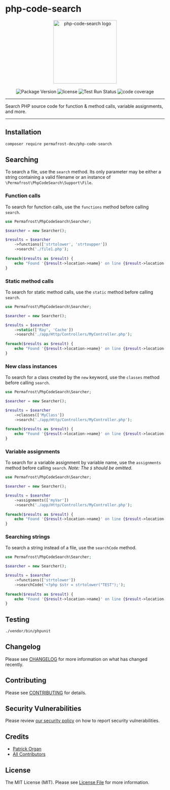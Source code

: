 # php-code-search

<p align="center">
    <img src="https://static.permafrost.dev/images/php-code-search/php-code-search-logo.png" alt="php-code-search logo" height="200" style="block">
    <br><br>
    <img src="https://img.shields.io/github/v/release/permafrost-dev/php-code-search.svg?sort=semver&logo=github&" alt="Package Version">
    <img src="https://img.shields.io/github/license/permafrost-dev/php-code-search.svg?logo=opensourceinitiative&" alt="license">
    <img src="https://github.com/permafrost-dev/php-code-search/actions/workflows/run-tests.yml/badge.svg?branch=main" alt="Test Run Status">
    <img src="https://codecov.io/gh/permafrost-dev/php-code-search/branch/main/graph/badge.svg" alt="code coverage">
</p>

---

Search PHP source code for function & method calls, variable assignments, and more.

---

## Installation

```bash
composer require permafrost-dev/php-code-search
```

## Searching

To search a file, use the `search` method.  Its only parameter may be either a string containing a valid filename or an instance of `\Permafrost\PhpCodeSearch\Support\File`.

### Function calls

To search for function calls, use the `functions` method before calling `search`.

```php
use Permafrost\PhpCodeSearch\Searcher;

$searcher = new Searcher();

$results = $searcher
    ->functions(['strtolower', 'strtoupper'])
    ->search('./file1.php');
    
foreach($results as $result) {
    echo "Found '{$result->location->name}' on line {$result->location->startLine}" . PHP_EOL;
}
```

### Static method calls

To search for static method calls, use the `static` method before calling `search`.

```php
use Permafrost\PhpCodeSearch\Searcher;

$searcher = new Searcher();

$results = $searcher
    ->static(['Ray', 'Cache'])
    ->search('./app/Http/Controllers/MyController.php');
    
foreach($results as $result) {
    echo "Found '{$result->location->name}' on line {$result->location->startLine}" . PHP_EOL;
}
```

### New class instances

To search for a class created by the `new` keyword, use the `classes` method before calling `search`.

```php
use Permafrost\PhpCodeSearch\Searcher;

$searcher = new Searcher();

$results = $searcher
    ->classes(['MyClass'])
    ->search('./app/Http/Controllers/MyController.php');
    
foreach($results as $result) {
    echo "Found '{$result->location->name}' on line {$result->location->startLine}" . PHP_EOL;
}
```

### Variable assignments

To search for a variable assignment by variable name, use the `assignments` method before calling `search`. _Note: The `$` should be omitted._

```php
use Permafrost\PhpCodeSearch\Searcher;

$searcher = new Searcher();

$results = $searcher
    ->assignments(['myVar'])
    ->search('./app/Http/Controllers/MyController.php');
    
foreach($results as $result) {
    echo "Found '{$result->location->name}' on line {$result->location->startLine}" . PHP_EOL;
}
```

### Searching strings

To search a string instead of a file, use the `searchCode` method.

```php
use Permafrost\PhpCodeSearch\Searcher;

$searcher = new Searcher();

$results = $searcher
    ->functions(['strtolower'])
    ->searchCode('<?php $str = strtolower("TEST");');
    
foreach($results as $result) {
    echo "Found '{$result->location->name}' on line {$result->location->startLine}" . PHP_EOL;
}
```

## Testing

```bash
./vendor/bin/phpunit
```

## Changelog

Please see [CHANGELOG](CHANGELOG.md) for more information on what has changed recently.

## Contributing

Please see [CONTRIBUTING](.github/CONTRIBUTING.md) for details.

## Security Vulnerabilities

Please review [our security policy](../../security/policy) on how to report security vulnerabilities.

## Credits

- [Patrick Organ](https://github.com/patinthehat)
- [All Contributors](../../contributors)

## License

The MIT License (MIT). Please see [License File](LICENSE.md) for more information.
